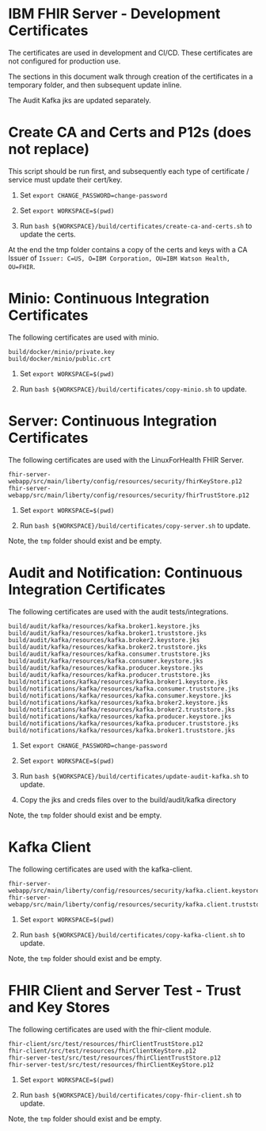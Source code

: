 # IBM FHIR Server - Development Certificates 

The certificates are used in development and CI/CD.
These certificates are not configured for production use.

The sections in this document walk through creation of the certificates in a temporary folder, and then subsequent update inline.  

The Audit Kafka jks are updated separately. 

# Create CA and Certs and P12s (does not replace)

This script should be run first, and subsequently each type of certificate / service must update their cert/key. 

1. Set `export CHANGE_PASSWORD=change-password`

2. Set `export WORKSPACE=$(pwd)`

3. Run `bash ${WORKSPACE}/build/certificates/create-ca-and-certs.sh` to update the certs.

At the end the tmp folder contains a copy of the certs and keys with a CA Issuer of `Issuer: C=US, O=IBM Corporation, OU=IBM Watson Health, OU=FHIR`.

# Minio: Continuous Integration Certificates

The following certificates are used with minio. 

```
build/docker/minio/private.key
build/docker/minio/public.crt
```

1. Set `export WORKSPACE=$(pwd)`

2. Run `bash ${WORKSPACE}/build/certificates/copy-minio.sh` to update.

# Server: Continuous Integration Certificates

The following certificates are used with the LinuxForHealth FHIR Server. 

```
fhir-server-webapp/src/main/liberty/config/resources/security/fhirKeyStore.p12
fhir-server-webapp/src/main/liberty/config/resources/security/fhirTrustStore.p12
```

1. Set `export WORKSPACE=$(pwd)`

2. Run `bash ${WORKSPACE}/build/certificates/copy-server.sh` to update.

Note, the `tmp` folder should exist and be empty.

# Audit and Notification: Continuous Integration Certificates

The following certificates are used with the audit tests/integrations.

```
build/audit/kafka/resources/kafka.broker1.keystore.jks
build/audit/kafka/resources/kafka.broker1.truststore.jks
build/audit/kafka/resources/kafka.broker2.keystore.jks
build/audit/kafka/resources/kafka.broker2.truststore.jks
build/audit/kafka/resources/kafka.consumer.truststore.jks
build/audit/kafka/resources/kafka.consumer.keystore.jks
build/audit/kafka/resources/kafka.producer.keystore.jks
build/audit/kafka/resources/kafka.producer.truststore.jks
build/notifications/kafka/resources/kafka.broker1.keystore.jks
build/notifications/kafka/resources/kafka.consumer.truststore.jks
build/notifications/kafka/resources/kafka.consumer.keystore.jks
build/notifications/kafka/resources/kafka.broker2.keystore.jks
build/notifications/kafka/resources/kafka.broker2.truststore.jks
build/notifications/kafka/resources/kafka.producer.keystore.jks
build/notifications/kafka/resources/kafka.producer.truststore.jks
build/notifications/kafka/resources/kafka.broker1.truststore.jks
```

1. Set `export CHANGE_PASSWORD=change-password`

2. Set `export WORKSPACE=$(pwd)`

3. Run `bash ${WORKSPACE}/build/certificates/update-audit-kafka.sh` to update.

4. Copy the jks and creds files over to the build/audit/kafka directory

Note, the `tmp` folder should exist and be empty.

# Kafka Client

The following certificates are used with the kafka-client. 

```
fhir-server-webapp/src/main/liberty/config/resources/security/kafka.client.keystore.p12
fhir-server-webapp/src/main/liberty/config/resources/security/kafka.client.truststore.p12
```

1. Set `export WORKSPACE=$(pwd)`

2. Run `bash ${WORKSPACE}/build/certificates/copy-kafka-client.sh` to update.

Note, the `tmp` folder should exist and be empty.

# FHIR Client and Server Test - Trust and Key Stores

The following certificates are used with the fhir-client module. 

```
fhir-client/src/test/resources/fhirClientTrustStore.p12
fhir-client/src/test/resources/fhirClientKeyStore.p12
fhir-server-test/src/test/resources/fhirClientTrustStore.p12
fhir-server-test/src/test/resources/fhirClientKeyStore.p12
```

1. Set `export WORKSPACE=$(pwd)`

2. Run `bash ${WORKSPACE}/build/certificates/copy-fhir-client.sh` to update.

Note, the `tmp` folder should exist and be empty.